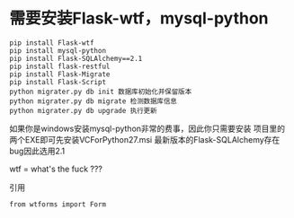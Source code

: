 # 需要安装Flask-wtf，mysql-python
```
pip install Flask-wtf
pip install mysql-python
pip install Flask-SQLAlchemy==2.1
pip install flask-restful
pip install Flask-Migrate
pip install Flask-Script
python migrater.py db init 数据库初始化并保留版本
python migrater.py db migrate 检测数据库信息
python migrater.py db upgrade 执行更新
```
如果你是windows安装mysql-python非常的费事，因此你只需要安装
项目里的两个EXE即可先安装VCForPython27.msi
最新版本的Flask-SQLAlchemy存在bug因此选用2.1

wtf = what's the fuck ???

引用
```
from wtforms import Form
```
